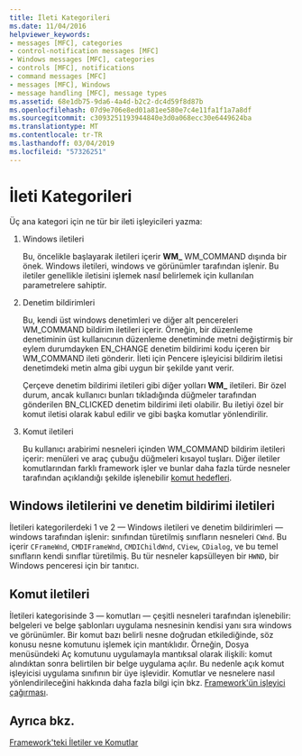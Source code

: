 ```yaml
---
title: İleti Kategorileri
ms.date: 11/04/2016
helpviewer_keywords:
- messages [MFC], categories
- control-notification messages [MFC]
- Windows messages [MFC], categories
- controls [MFC], notifications
- command messages [MFC]
- messages [MFC], Windows
- message handling [MFC], message types
ms.assetid: 68e1db75-9da6-4a4d-b2c2-dc4d59f8d87b
ms.openlocfilehash: 07d9e706e8ed01a81ee580e7c4e11fa1f1a7a8df
ms.sourcegitcommit: c3093251193944840e3d0a068ecc30e6449624ba
ms.translationtype: MT
ms.contentlocale: tr-TR
ms.lasthandoff: 03/04/2019
ms.locfileid: "57326251"
---
```

# <a name="message-categories"></a>İleti Kategorileri

Üç ana kategori için ne tür bir ileti işleyicileri yazma:

1. Windows iletileri

   Bu, öncelikle başlayarak iletileri içerir **WM_** WM_COMMAND dışında bir önek. Windows iletileri, windows ve görünümler tarafından işlenir. Bu iletiler genellikle iletisini işlemek nasıl belirlemek için kullanılan parametrelere sahiptir.

1. Denetim bildirimleri

   Bu, kendi üst windows denetimleri ve diğer alt pencereleri WM_COMMAND bildirim iletileri içerir. Örneğin, bir düzenleme denetiminin üst kullanıcının düzenleme denetiminde metni değiştirmiş bir eylem durumdayken EN_CHANGE denetim bildirimi kodu içeren bir WM_COMMAND ileti gönderir. İleti için Pencere işleyicisi bildirim iletisi denetimdeki metin alma gibi uygun bir şekilde yanıt verir.

   Çerçeve denetim bildirimi iletileri gibi diğer yolları **WM_** iletileri. Bir özel durum, ancak kullanıcı bunları tıkladığında düğmeler tarafından gönderilen BN_CLICKED denetim bildirimi ileti olabilir. Bu iletiyi özel bir komut iletisi olarak kabul edilir ve gibi başka komutlar yönlendirilir.

1. Komut iletileri

   Bu kullanıcı arabirimi nesneleri içinden WM_COMMAND bildirim iletileri içerir: menüleri ve araç çubuğu düğmeleri kısayol tuşları. Diğer iletiler komutlarından farklı framework işler ve bunlar daha fazla türde nesneler tarafından açıklandığı şekilde işlenebilir [komut hedefleri](../mfc/command-targets.md).

##  <a name="_core_windows_messages_and_control.2d.notification_messages"></a> Windows iletilerini ve denetim bildirimi iletileri

İletileri kategorilerdeki 1 ve 2 — Windows iletileri ve denetim bildirimleri — windows tarafından işlenir: sınıfından türetilmiş sınıfların nesneleri `CWnd`. Bu içerir `CFrameWnd`, `CMDIFrameWnd`, `CMDIChildWnd`, `CView`, `CDialog`, ve bu temel sınıfların kendi sınıflar türetilmiş. Bu tür nesneler kapsülleyen bir `HWND`, bir Windows penceresi için bir tanıtıcı.

##  <a name="_core_command_messages"></a> Komut iletileri

İletileri kategorisinde 3 — komutları — çeşitli nesneleri tarafından işlenebilir: belgeleri ve belge şablonları uygulama nesnesinin kendisi yanı sıra windows ve görünümler. Bir komut bazı belirli nesne doğrudan etkilediğinde, söz konusu nesne komutunu işlemek için mantıklıdır. Örneğin, Dosya menüsündeki Aç komutunu uygulamayla mantıksal olarak ilişkili: komut alındıktan sonra belirtilen bir belge uygulama açılır. Bu nedenle açık komut işleyicisi uygulama sınıfının bir üye işlevidir. Komutlar ve nesnelere nasıl yönlendirileceğini hakkında daha fazla bilgi için bkz. [Framework'ün işleyici çağırması](../mfc/how-the-framework-calls-a-handler.md).

## <a name="see-also"></a>Ayrıca bkz.

[Framework'teki İletiler ve Komutlar](../mfc/messages-and-commands-in-the-framework.md)
